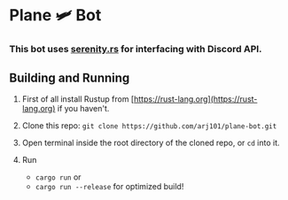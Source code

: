 # **Plane 🛩️ Bot**

### This bot uses [serenity.rs](https://github.com/serenity-rs/serenity) for interfacing with Discord API.

## Building and Running

  1. First of all install Rustup from [https://rust-lang.org](https://rust-lang.org) if you haven't.
  
  2. Clone this repo: `git clone https://github.com/arj101/plane-bot.git`
  
  3. Open terminal inside the root directory of the cloned repo, or `cd` into it.
  
  4. Run
      * `cargo run` or
      * `cargo run --release` for optimized build!
